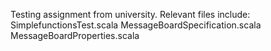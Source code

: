 Testing assignment from university. Relevant files include:
SimplefunctionsTest.scala
MessageBoardSpecification.scala
MessageBoardProperties.scala
